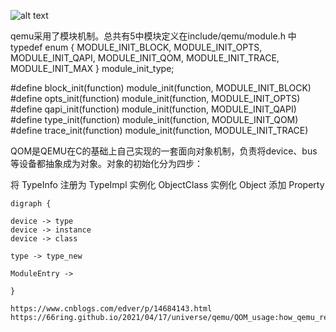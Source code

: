 ![alt text](../../medias/images_0/qom模型_image.png)

qemu采用了模块机制。总共有5中模块定义在include/qemu/module.h 中
typedef enum {
    MODULE_INIT_BLOCK,
    MODULE_INIT_OPTS,
    MODULE_INIT_QAPI,
    MODULE_INIT_QOM,
    MODULE_INIT_TRACE,
    MODULE_INIT_MAX
} module_init_type;

#define block_init(function) module_init(function, MODULE_INIT_BLOCK)
#define opts_init(function) module_init(function, MODULE_INIT_OPTS)
#define qapi_init(function) module_init(function, MODULE_INIT_QAPI)
#define type_init(function) module_init(function, MODULE_INIT_QOM)
#define trace_init(function) module_init(function, MODULE_INIT_TRACE)

QOM是QEMU在C的基础上自己实现的一套面向对象机制，负责将device、bus等设备都抽象成为对象。对象的初始化分为四步：

将 TypeInfo 注册为 TypeImpl
实例化 ObjectClass
实例化 Object
添加 Property

```graphviz
digraph {

device -> type
device -> instance
device -> class

type -> type_new

ModuleEntry ->

}

https://www.cnblogs.com/edver/p/14684143.html
https://66ring.github.io/2021/04/17/universe/qemu/QOM_usage:how_qemu_register_a_ram/


